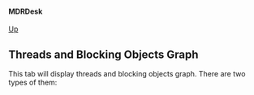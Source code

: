 #### MDRDesk
[Up](../README.md)
## Threads and Blocking Objects Graph

This tab will display threads and blocking objects graph.
There are two types of them:

